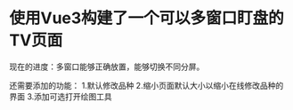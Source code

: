 # 使用Vue3构建了一个可以多窗口盯盘的TV页面
现在的进度：多窗口能够正确放置，能够切换不同分屏。

还需要添加的功能：
1.默认修改品种
2.缩小页面默认大小以缩小在线修改品种的界面
3.添加可选打开绘图工具